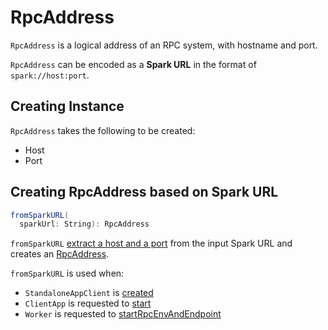# RpcAddress

`RpcAddress` is a logical address of an RPC system, with hostname and port.

`RpcAddress` can be encoded as a **Spark URL** in the format of `spark://host:port`.

## Creating Instance

`RpcAddress` takes the following to be created:

* <span id="host"> Host
* <span id="port"> Port

## <span id="fromSparkURL"> Creating RpcAddress based on Spark URL

```scala
fromSparkURL(
  sparkUrl: String): RpcAddress
```

`fromSparkURL` [extract a host and a port](../Utils.md#extractHostPortFromSparkUrl) from the input Spark URL and creates an [RpcAddress](#creating-instance).

`fromSparkURL` is used when:

* `StandaloneAppClient` is [created](../spark-standalone/StandaloneAppClient.md#masterRpcAddresses)
* `ClientApp` is requested to [start](../spark-standalone/ClientApp.md#start)
* `Worker` is requested to [startRpcEnvAndEndpoint](../spark-standalone/Worker.md#startRpcEnvAndEndpoint)
